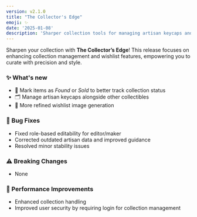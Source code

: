 ```yaml
---
version: v2.1.0
title: "The Collector's Edge"
emoji: ✨
date: '2025-01-08'
description: 'Sharper collection tools for managing artisan keycaps and collectibles, including Found/Sold tracking and refined wishlist generation.'
---
```


<!-- ## v2.1.0 - The Collector's Edge ✨ (2025-01-08) -->

Sharpen your collection with **The Collector’s Edge**! This release focuses on enhancing collection management and wishlist features, empowering you to curate with precision and style.

### ✨ What's new

- 📌 Mark items as _Found_ or _Sold_ to better track collection status
- 🗂️ Manage artisan keycaps alongside other collectibles
- 🎨 More refined wishlist image generation

### 🐛 Bug Fixes

- Fixed role-based editability for editor/maker
- Corrected outdated artisan data and improved guidance
- Resolved minor stability issues

### ⚠️ Breaking Changes

- None

### 🚀 Performance Improvements

- Enhanced collection handling
- Improved user security by requiring login for collection management
